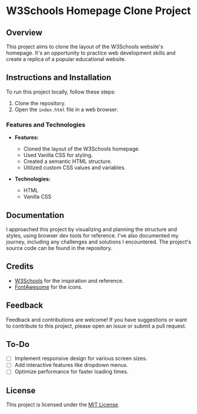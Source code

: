 # W3Schools Homepage Clone Project

## Overview
This project aims to clone the layout of the W3Schools website's homepage. It's an opportunity to practice web development skills and create a replica of a popular educational website.

## Instructions and Installation
To run this project locally, follow these steps:

1. Clone the repository.
2. Open the `index.html` file in a web browser.

### Features and Technologies
- **Features:**
  - Cloned the layout of the W3Schools homepage.
  - Used Vanilla CSS for styling.
  - Created a semantic HTML structure.
  - Utilized custom CSS values and variables.

- **Technologies:**
  - HTML
  - Vanilla CSS

## Documentation
I approached this project by visualizing and planning the structure and styles, using browser dev tools for reference. I've also documented my journey, including any challenges and solutions I encountered. The project's source code can be found in the repository.

## Credits
- [W3Schools](https://www.w3schools.com) for the inspiration and reference.
- [FontAwesome](https://fontawesome.com/) for the icons.

## Feedback
Feedback and contributions are welcome! If you have suggestions or want to contribute to this project, please open an issue or submit a pull request.

## To-Do
- [ ] Implement responsive design for various screen sizes.
- [ ] Add interactive features like dropdown menus.
- [ ] Optimize performance for faster loading times.

## License
This project is licensed under the [MIT License](LICENSE).

